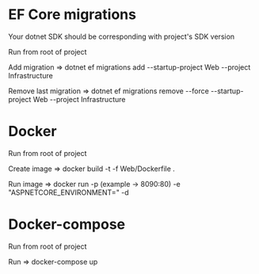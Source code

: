 # EF Core migrations

Your dotnet SDK should be corresponding with project's SDK version

Run from root of project

Add migration =>  dotnet ef migrations add <name of migration> --startup-project Web --project Infrastructure

Remove last migration =>  dotnet ef migrations remove --force  --startup-project Web --project Infrastructure

# Docker

Run from root of project

Create image => docker build -t <name of image> -f Web/Dockerfile .

Run image => docker run -p <external port:inner port> (example -> 8090:80) -e "ASPNETCORE_ENVIRONMENT=<Env>" -d <name of image> 

# Docker-compose

Run from root of project

Run => docker-compose up
